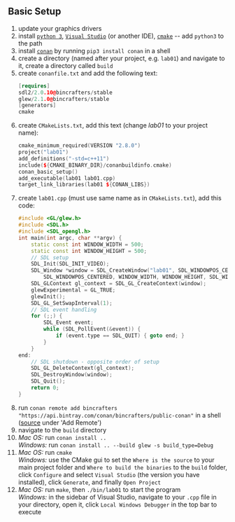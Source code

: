 ## Basic Setup

1. update your graphics drivers
1. install [`python 3`][2], [`Visual Studio`][4] (or another IDE), [`cmake`][5] -- add `python3` to the path
1. install [`conan`][3] by running `pip3 install conan` in a shell
1. create a directory (named after your project, e.g. `lab01`) and navigate to it, create a directory called `build`
1. create `conanfile.txt` and add the following text:
    ```cpp
    [requires]
    sdl2/2.0.10@bincrafters/stable
    glew/2.1.0@bincrafters/stable
    [generators]
    cmake
    ```
3. create `CMakeLists.txt`, add this text (change _lab01_ to your project name):
    ```cpp
    cmake_minimum_required(VERSION "2.8.0")
    project("lab01")
    add_definitions("-std=c++11")
    include(${CMAKE_BINARY_DIR}/conanbuildinfo.cmake)
    conan_basic_setup()
    add_executable(lab01 lab01.cpp)
    target_link_libraries(lab01 ${CONAN_LIBS})
    ```
4. create `lab01.cpp` (must use same name as in `CMakeLists.txt`), add this code:
    ```cpp
    #include <GL/glew.h>
    #include <SDL.h>
    #include <SDL_opengl.h>
    int main(int argc, char **argv) {
        static const int WINDOW_WIDTH = 500;
        static const int WINDOW_HEIGHT = 500;
        // SDL setup
        SDL_Init(SDL_INIT_VIDEO);
        SDL_Window *window = SDL_CreateWindow("lab01", SDL_WINDOWPOS_CENTERED, 
            SDL_WINDOWPOS_CENTERED, WINDOW_WIDTH, WINDOW_HEIGHT, SDL_WINDOW_OPENGL);
        SDL_GLContext gl_context = SDL_GL_CreateContext(window);
        glewExperimental = GL_TRUE;
        glewInit();
        SDL_GL_SetSwapInterval(1);
        // SDL event handling
        for (;;) {
            SDL_Event event;
            while (SDL_PollEvent(&event)) {
                if (event.type == SDL_QUIT) { goto end; }
            }
        }
    end:
        // SDL shutdown - opposite order of setup
        SDL_GL_DeleteContext(gl_context);
        SDL_DestroyWindow(window);
        SDL_Quit();
        return 0;
    }
    ```
5. run `conan remote add bincrafters "https://api.bintray.com/conan/bincrafters/public-conan"` in a shell ([source][1] under 'Add Remote')
6. navigate to the `build` directory
6. _Mac OS:_ run `conan install ..`       
_Windows:_ run `conan install .. --build glew -s build_type=Debug`
7. _Mac OS:_ run `cmake`      
_Windows:_ use the CMake gui to set the `Where is the source` to your main project folder
and `Where to build the binaries` to the `build` folder, click `Configure` and
select `Visual Studio` (the version you have installed), click `Generate`, and
finally `Open Project`
8. _Mac OS:_ run `make`, then `./bin/lab01` to start the program      
_Windows:_ in the sidebar of Visual Studio, navigate to your `.cpp` file in
your directory, open it, click `Local Windows Debugger` in the top bar to
execute


[1]: https://github.com/bincrafters/conan-sdl2
[2]: https://www.python.org/
[3]: https://conan.io/downloads.html
[4]: https://visualstudio.microsoft.com/free-developer-offers/
[5]: https://cmake.org/download/
